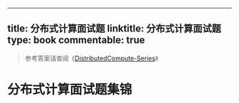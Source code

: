 
---
title: 分布式计算面试题
linktitle: 分布式计算面试题
type: book
commentable: true
---

> 参考答案请查阅《[DistributedCompute-Series](https://github.com/wx-chevalier/DistributedCompute-Series?q=)》

# 分布式计算面试题集锦

    